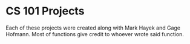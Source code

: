CS 101 Projects
===================================

Each of these projects were created along with Mark Hayek and Gage Hofmann. Most of functions give credit to whoever wrote said function.